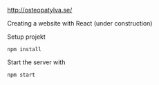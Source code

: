 
http://osteopatylva.se/

Creating a website with React (under construction)

Setup projekt

```
npm install
```

Start the server with

```
npm start
```

